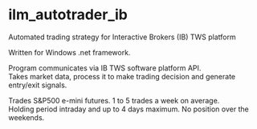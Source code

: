 # ilm_autotrader_ib
Automated trading strategy for Interactive Brokers (IB) TWS platform

Written for Windows .net framework.

Program communicates via IB TWS software platform API.  
Takes market data, process it to make trading decision and generate entry/exit signals.

Trades S&P500 e-mini futures. 1 to 5 trades a week on average.  
Holding period intraday and up to 4 days maximum. 
No position over the weekends.
